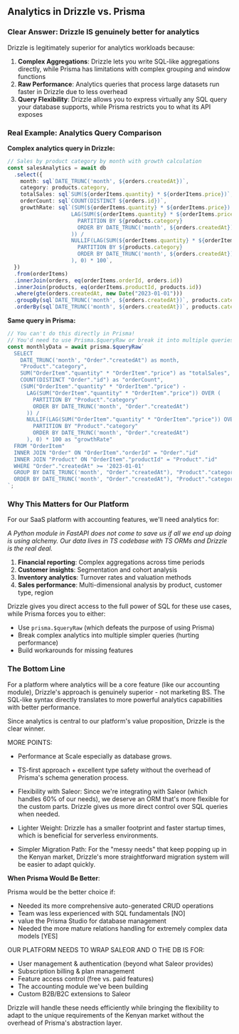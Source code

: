 ## Analytics in Drizzle vs. Prisma

### Clear Answer: Drizzle IS genuinely better for analytics

Drizzle is legitimately superior for analytics workloads because:

1. **Complex Aggregations**: Drizzle lets you write SQL-like aggregations directly, while Prisma has limitations with complex grouping and window functions
2. **Raw Performance**: Analytics queries that process large datasets run faster in Drizzle due to less overhead
3. **Query Flexibility**: Drizzle allows you to express virtually any SQL query your database supports, while Prisma restricts you to what its API exposes

### Real Example: Analytics Query Comparison

**Complex analytics query in Drizzle:**

```ts
// Sales by product category by month with growth calculation
const salesAnalytics = await db
  .select({
    month: sql`DATE_TRUNC('month', ${orders.createdAt})`,
    category: products.category,
    totalSales: sql`SUM(${orderItems.quantity} * ${orderItems.price})`,
    orderCount: sql`COUNT(DISTINCT ${orders.id})`,
    growthRate: sql`(SUM(${orderItems.quantity} * ${orderItems.price}) - 
                    LAG(SUM(${orderItems.quantity} * ${orderItems.price})) OVER (
                      PARTITION BY ${products.category} 
                      ORDER BY DATE_TRUNC('month', ${orders.createdAt})
                    )) / 
                    NULLIF(LAG(SUM(${orderItems.quantity} * ${orderItems.price})) OVER (
                      PARTITION BY ${products.category} 
                      ORDER BY DATE_TRUNC('month', ${orders.createdAt})
                    ), 0) * 100`,
  })
  .from(orderItems)
  .innerJoin(orders, eq(orderItems.orderId, orders.id))
  .innerJoin(products, eq(orderItems.productId, products.id))
  .where(gte(orders.createdAt, new Date("2023-01-01")))
  .groupBy(sql`DATE_TRUNC('month', ${orders.createdAt})`, products.category)
  .orderBy(sql`DATE_TRUNC('month', ${orders.createdAt})`, products.category);
```

**Same query in Prisma:**

```ts
// You can't do this directly in Prisma!
// You'd need to use Prisma.$queryRaw or break it into multiple queries
const monthlyData = await prisma.$queryRaw`
  SELECT 
    DATE_TRUNC('month', "Order"."createdAt") as month,
    "Product"."category",
    SUM("OrderItem"."quantity" * "OrderItem"."price") as "totalSales",
    COUNT(DISTINCT "Order"."id") as "orderCount",
    (SUM("OrderItem"."quantity" * "OrderItem"."price") - 
      LAG(SUM("OrderItem"."quantity" * "OrderItem"."price")) OVER (
        PARTITION BY "Product"."category" 
        ORDER BY DATE_TRUNC('month', "Order"."createdAt")
      )) / 
      NULLIF(LAG(SUM("OrderItem"."quantity" * "OrderItem"."price")) OVER (
        PARTITION BY "Product"."category" 
        ORDER BY DATE_TRUNC('month', "Order"."createdAt")
      ), 0) * 100 as "growthRate"
  FROM "OrderItem"
  INNER JOIN "Order" ON "OrderItem"."orderId" = "Order"."id"
  INNER JOIN "Product" ON "OrderItem"."productId" = "Product"."id"
  WHERE "Order"."createdAt" >= '2023-01-01'
  GROUP BY DATE_TRUNC('month', "Order"."createdAt"), "Product"."category"
  ORDER BY DATE_TRUNC('month', "Order"."createdAt"), "Product"."category"
`;
```

### Why This Matters for Our Platform

For our SaaS platform with accounting features, we'll need analytics for:

_A Python module in FastAPI does not come to save us if all we end up doing is using alchemy. Our data lives in TS codebase with TS ORMs and Drizzle is the real deal._

1. **Financial reporting**: Complex aggregations across time periods
2. **Customer insights**: Segmentation and cohort analysis
3. **Inventory analytics**: Turnover rates and valuation methods
4. **Sales performance**: Multi-dimensional analysis by product, customer type, region

Drizzle gives you direct access to the full power of SQL for these use cases, while Prisma forces you to either:

- Use `prisma.$queryRaw` (which defeats the purpose of using Prisma)
- Break complex analytics into multiple simpler queries (hurting performance)
- Build workarounds for missing features

### The Bottom Line

For a platform where analytics will be a core feature (like our accounting module), Drizzle's approach is genuinely superior - not marketing BS. The SQL-like syntax directly translates to more powerful analytics capabilities with better performance.

Since analytics is central to our platform's value proposition, Drizzle is the clear winner.

MORE POINTS:

- Performance at Scale especially as database grows.

- TS-first approach + excellent type safety without the overhead of Prisma's schema generation process.

- Flexibility with Saleor: Since we're integrating with Saleor (which handles 60% of our needs), we deserve an ORM that's more flexible for the custom parts. Drizzle gives us more direct control over SQL queries when needed.

- Lighter Weight: Drizzle has a smaller footprint and faster startup times, which is beneficial for serverless environments.

- Simpler Migration Path: For the "messy needs" that keep popping up in the Kenyan market, Drizzle's more straightforward migration system will be easier to adapt quickly.

**When Prisma Would Be Better**:

Prisma would be the better choice if:

- Needed its more comprehensive auto-generated CRUD operations
- Team was less experienced with SQL fundamentals [NO]
- value the Prisma Studio for database management
- Needed the more mature relations handling for extremely complex data models [YES]

OUR PLATFORM NEEDS TO WRAP SALEOR AND O THE DB IS FOR:

- User management & authentication (beyond what Saleor provides)
- Subscription billing & plan management
- Feature access control (free vs. paid features)
- The accounting module we've been building
- Custom B2B/B2C extensions to Saleor

Drizzle will handle these needs efficiently while bringing the flexibility to adapt to the unique requirements of the Kenyan market without the overhead of Prisma's abstraction layer.

<!-- Kysley is another massive contender. -->

<!--
Here's a simple Drizzle example to show how straightforward it is:
```ts
// Define your schema
import { pgTable, serial, text, integer } from 'drizzle-orm/pg-core';

export const customers = pgTable('customers', {
  id: serial('id').primaryKey(),
  name: text('name').notNull(),
  email: text('email').notNull().unique(),
  creditLimit: integer('credit_limit').default(0)
});

// Use it in your application
import { db } from '@/lib/db';
import { customers } from '@/schema';
import { eq } from 'drizzle-orm';

// Query
const getCustomer = async (id: number) => {
  return await db.select().from(customers).where(eq(customers.id, id));
}

// Insert
const createCustomer = async (data: { name: string, email: string }) => {
  return await db.insert(customers).values(data).returning();
}
```
-->
